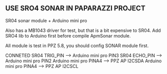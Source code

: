 ## USE SRO4 SONAR IN PAPARAZZI PROJECT

SR04 sonar module + Arduino mini pro 

Also has a MB1043 driver for test, but that is a bit expensive to SR04. 
Add SRO4 lib to Arduino first before compile ApmSonar module.

All module is test in PPZ 5.8, you should config SONAR module first.


CONNETED
SR04 TRIG_PIN —> Arduino mini pro PIN3
SR04 ECHO_PIN —> Arduino mini pro PIN2
		  Arduino mini pro PINA4 —> PPZ AP I2CSDA
		  Arduino mini pro PINA4 —> PPZ AP I2CSCL



